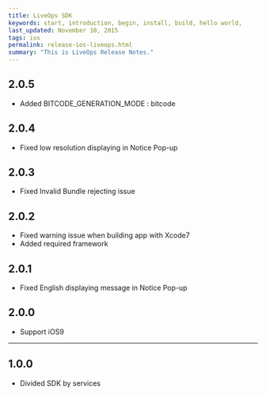 ```yaml
---
title: LiveOps SDK
keywords: start, introduction, begin, install, build, hello world,
last_updated: November 10, 2015
tags: ios
permalink: release-ios-liveops.html
summary: "This is LiveOps Release Notes."
---
```


## 2.0.5
* Added BITCODE_GENERATION_MODE : bitcode

## 2.0.4
* Fixed low resolution displaying in Notice Pop-up

## 2.0.3
* Fixed Invalid Bundle rejecting issue

## 2.0.2
* Fixed warning issue when building app with Xcode7
* Added required framework

## 2.0.1
* Fixed English displaying message in Notice Pop-up

## 2.0.0
* Support iOS9

---

## 1.0.0
* Divided SDK by services
